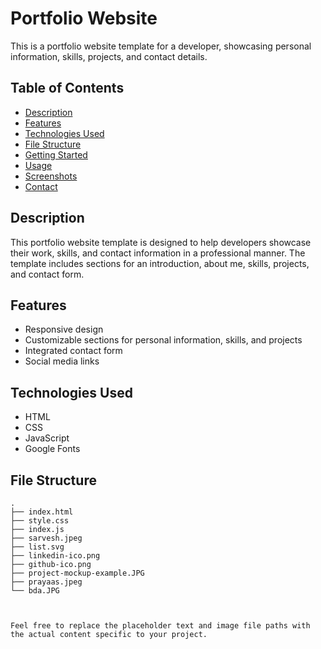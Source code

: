 # Portfolio Website

This is a portfolio website template for a developer, showcasing personal information, skills, projects, and contact details.

## Table of Contents

- [Description](#description)
- [Features](#features)
- [Technologies Used](#technologies-used)
- [File Structure](#file-structure)
- [Getting Started](#getting-started)
- [Usage](#usage)
- [Screenshots](#screenshots)
- [Contact](#contact)

## Description

This portfolio website template is designed to help developers showcase their work, skills, and contact information in a professional manner. The template includes sections for an introduction, about me, skills, projects, and contact form.

## Features

- Responsive design
- Customizable sections for personal information, skills, and projects
- Integrated contact form
- Social media links

## Technologies Used

- HTML
- CSS
- JavaScript
- Google Fonts

## File Structure

```plaintext
.
├── index.html
├── style.css
├── index.js
├── sarvesh.jpeg
├── list.svg
├── linkedin-ico.png
├── github-ico.png
├── project-mockup-example.JPG
├── prayaas.jpeg
└── bda.JPG



Feel free to replace the placeholder text and image file paths with the actual content specific to your project.
